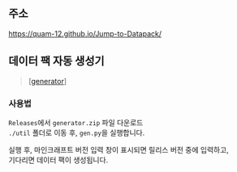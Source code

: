 ## 주소
https://quam-12.github.io/Jump-to-Datapack/

## 데이터 팩 자동 생성기
> [[generator](util/gen.py)]

### 사용법
`Releases`에서 `generator.zip` 파일 다운로드  
`./util` 폴더로 이동 후, `gen.py`을 실행합니다.

실행 후, 마인크래프트 버전 입력 창이 표시되면 릴리스 버전 중에 입력하고,  
기다리면 데이터 팩이 생성됩니다.